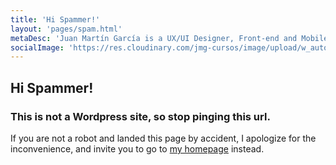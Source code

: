 ```yaml
---
title: 'Hi Spammer!'
layout: 'pages/spam.html'
metaDesc: 'Juan Martín García is a UX/UI Designer, Front-end and Mobile Developer, Teacher and Speaker from Argentina, passionate about learning new things and helping others learn new things.'
socialImage: 'https://res.cloudinary.com/jmg-cursos/image/upload/w_auto,f_auto,q_auto/logo/logo.png'
---
```


## Hi Spammer!

### This is not a Wordpress site, so stop pinging this url.

If you are not a robot and landed this page by accident, I apologize for the inconvenience, and invite you to go to [my homepage](https://www.juangarcia.design) instead.